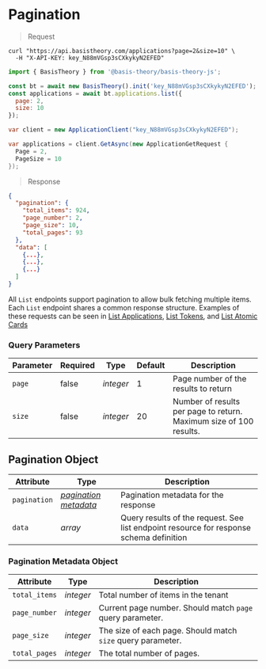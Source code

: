 # Pagination

> Request

```shell
curl "https://api.basistheory.com/applications?page=2&size=10" \
  -H "X-API-KEY: key_N88mVGsp3sCXkykyN2EFED"
```

```javascript
import { BasisTheory } from '@basis-theory/basis-theory-js';

const bt = await new BasisTheory().init('key_N88mVGsp3sCXkykyN2EFED');
const applications = await bt.applications.list({
  page: 2,
  size: 10
});
```

```csharp
var client = new ApplicationClient("key_N88mVGsp3sCXkykyN2EFED");

var applications = client.GetAsync(new ApplicationGetRequest {
  Page = 2,
  PageSize = 10
});
```

> Response

```json
{
  "pagination": {
    "total_items": 924,
    "page_number": 2,
    "page_size": 10,
    "total_pages": 93
  },
  "data": [
    {...},
    {...},
    {...}
  ]
}
```

All `List` endpoints support pagination to allow bulk fetching multiple items. Each `List` endpoint shares a common response structure. Examples of these requests can be seen in [List Applications](#list-applications), [List Tokens](#list-tokens), and [List Atomic Cards](#list-atomic-cards)

### Query Parameters

Parameter | Required | Type | Default | Description
--------- | -------- | ---- | ------- | -----------
`page` | false | *integer* | 1 | Page number of the results to return
`size` | false | *integer* | 20 | Number of results per page to return. Maximum size of 100 results.

## Pagination Object

Attribute | Type | Description
--------- | ---- | -----------
`pagination` | *[pagination metadata](#pagination-metadata-object)* | Pagination metadata for the response
`data` | *array* | Query results of the request. See list endpoint resource for response schema definition

### Pagination Metadata Object

Attribute | Type | Description
--------- | ---- | -----------
`total_items` | *integer* | Total number of items in the tenant
`page_number` | *integer* | Current page number. Should match `page` query parameter.
`page_size` | *integer* | The size of each page. Should match `size` query parameter.
`total_pages` | *integer* | The total number of pages.
